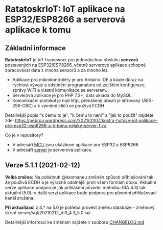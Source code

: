 # RatatoskrIoT: IoT aplikace na ESP32/ESP8266 a serverová aplikace k tomu

## Základní informace

**RatatoskrIoT** je IoT framework pro jednoduchou obsluhu **senzorů** postavených na ESP32/ESP8266, včetně serverové aplikace schopné zpracovávat data z mnoha senzorů a za mnoho let.
- Aplikace pro mikrokontroléry je pro Arduino IDE a klade důraz na rychlost vývoje a odstínění programátora od zajištění konfigurace, správy WiFi a vlastní komunikace se serverem.
- Serverová aplikace je pro PHP 7.2+, data ukládá do MySQL.
- Komunikační protokol je nad http, přenášený obsah je šifrovaný (AES-256-CBC) a k výměně klíčů se používá ECDH.

Detailnější popis "k čemu to je", "k čemu to není" a "jak to použít" najdete zde: https://pebrou.wordpress.com/2021/01/07/kostra-hotove-iot-aplikace-pro-esp32-esp8266-a-k-tomu-nejaky-server-1-n/

Co je v repository?
- V adresáři [MCU](MCU) jsou ukázkové aplikace pro ESP32 a ESP8266.
- V adresáři [server](server) je serverová aplikace.

## Verze 5.1.1 (2021-02-12)

**Velká změna:** Na pobídnutí @danmaneu změněn způsob přihlašování tak, že používá ECDH a je výrazně odolnější proti všem formám útoku.
Aktuální verze aplikace podporuje jak přihlášení původní metodou (RA 4.3) tak aktuální (5.0); v další verzi aplikace bude podpora pro původní přihlašovací kanál zrušena.

**Při aktualizaci** z 4.* na 5.0 je potřeba provést změnu databáze - změnový skript server/sql/20210212_diff_4.3_5.0.sql .

Detailnější informaci ke změnám najdete v souboru [CHANGELOG.md](CHANGELOG.md)





